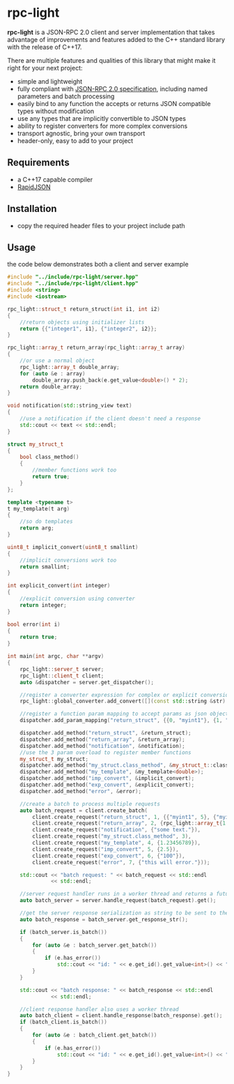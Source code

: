 # rpc-light

**rpc-light** is a JSON-RPC 2.0 client and server implementation that takes advantage of improvements and features added to the C++ standard library with the release of C++17.

There are multiple features and qualities of this library that might make it right for your next project:
* simple and lightweight
* fully compliant with [JSON-RPC 2.0 specification](https://www.jsonrpc.org/specification), including named parameters and batch processing
* easily bind to any function the accepts or returns JSON compatible types without modification
* use any types that are implicitly convertible to JSON types
* ability to register converters for more complex conversions
* transport agnostic, bring your own transport
* header-only, easy to add to your project
  
## Requirements
* a C++17 capable compiler
* [RapidJSON](https://github.com/Tencent/rapidjson/)

## Installation
* copy the required header files to your project include path

## Usage
the code below demonstrates both a client and server example
```C++
#include "../include/rpc-light/server.hpp"
#include "../include/rpc-light/client.hpp"
#include <string>
#include <iostream>

rpc_light::struct_t return_struct(int i1, int i2)
{
    //return objects using initializer lists
    return {{"integer1", i1}, {"integer2", i2}};
}

rpc_light::array_t return_array(rpc_light::array_t array)
{
    //or use a normal object
    rpc_light::array_t double_array;
    for (auto &e : array)
        double_array.push_back(e.get_value<double>() * 2);
    return double_array;
}

void notification(std::string_view text)
{
    //use a notification if the client doesn't need a response
    std::cout << text << std::endl;
}

struct my_struct_t
{
    bool class_method()
    {
        //member functions work too
        return true;
    }
};

template <typename t>
t my_template(t arg)
{
    //so do templates
    return arg;
}

uint8_t implicit_convert(uint8_t smallint)
{
    //implicit conversions work too
    return smallint;
}

int explicit_convert(int integer)
{
    //explicit conversion using converter
    return integer;
}

bool error(int i)
{
    return true;
}

int main(int argc, char **argv)
{
    rpc_light::server_t server;
    rpc_light::client_t client;
    auto &dispatcher = server.get_dispatcher();

    //register a converter expression for complex or explicit conversion, like string -> int conversion
    rpc_light::global_converter.add_convert([](const std::string &str) { return std::stoi(str); });

    //register a function param mapping to accept params as json objects. usage: {param index, param name}
    dispatcher.add_param_mapping("return_struct", {{0, "myint1"}, {1, "myint2"}});

    dispatcher.add_method("return_struct", &return_struct);
    dispatcher.add_method("return_array", &return_array);
    dispatcher.add_method("notification", &notification);
    //use the 3 param overload to register member functions
    my_struct_t my_struct;
    dispatcher.add_method("my_struct.class_method", &my_struct_t::class_method, my_struct);
    dispatcher.add_method("my_template", &my_template<double>);
    dispatcher.add_method("imp_convert", &implicit_convert);
    dispatcher.add_method("exp_convert", &explicit_convert);
    dispatcher.add_method("error", &error);

    //create a batch to process multiple requests
    auto batch_request = client.create_batch(
        client.create_request("return_struct", 1, {{"myint1", 5}, {"myint2", 10}}),
        client.create_request("return_array", 2, {rpc_light::array_t{1.0, 2.0, 3.0}}),
        client.create_request("notification", {"some text."}),
        client.create_request("my_struct.class_method", 3),
        client.create_request("my_template", 4, {1.23456789}),
        client.create_request("imp_convert", 5, {2.5}),
        client.create_request("exp_convert", 6, {"100"}),
        client.create_request("error", 7, {"this will error."}));

    std::cout << "batch request: " << batch_request << std::endl
              << std::endl;

    //server request handler runs in a worker thread and returns a future
    auto batch_server = server.handle_request(batch_request).get();

    //get the server response serialization as string to be sent to the client
    auto batch_response = batch_server.get_response_str();

    if (batch_server.is_batch())
    {
        for (auto &e : batch_server.get_batch())
        {
            if (e.has_error())
                std::cout << "id: " << e.get_id().get_value<int>() << ": server error: " << e.get_message() << " " << e.get_data().get_value<std::string>() << std::endl;
        }
    }

    std::cout << "batch response: " << batch_response << std::endl
              << std::endl;

    //client response handler also uses a worker thread
    auto batch_client = client.handle_response(batch_response).get();
    if (batch_client.is_batch())
    {
        for (auto &e : batch_client.get_batch())
        {
            if (e.has_error())
                std::cout << "id: " << e.get_id().get_value<int>() << ": client error: " << e.get_message() << " " << e.get_data().get_value<std::string>() << std::endl;
        }
    }
}